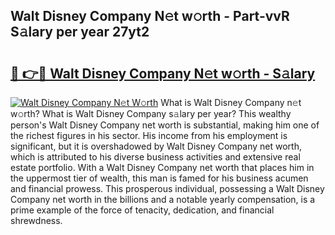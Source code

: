 ## Walt Disney Company N𝚎t w𝚘rth - Part-vvR S𝚊lary per year 27yt2

# <h2><a href="http://gc0fwuk.nevu.top/?p=Walt+Disney+Company">🔗 👉🔴 Walt Disney Company N𝚎t w𝚘rth - S𝚊lary</a></h2>

[![Walt Disney Company N𝚎t W𝚘rth](https://i.imgur.com/Oavwk0R.jpeg)](http://gc0fwuk.nevu.top/?p=Walt+Disney+Company)
What is Walt Disney Company n𝚎t w𝚘rth? What is Walt Disney Company s𝚊lary per year?
This wealthy person's Walt Disney Company net worth is substantial, making him one of the richest figures in his sector. His income from his employment is significant, but it is overshadowed by Walt Disney Company net worth, which is attributed to his diverse business activities and extensive real estate portfolio. With a Walt Disney Company net worth that places him in the uppermost tier of wealth, this man is famed for his business acumen and financial prowess. This prosperous individual, possessing a Walt Disney Company net worth in the billions and a notable yearly compensation, is a prime example of the force of tenacity, dedication, and financial shrewdness.
